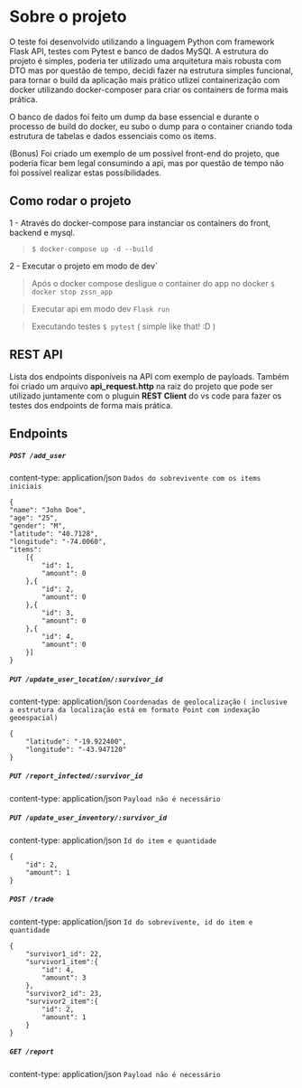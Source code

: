 # Sobre o projeto

O teste foi desenvolvido utilizando a linguagem Python com framework Flask API, testes com Pytest e banco de dados MySQl. 
A estrutura do projeto é simples, poderia ter utilizado uma arquitetura mais robusta com DTO mas por questão de tempo, decidi fazer na estrutura simples funcional, para tornar o build da aplicação mais prático utlizei containerização com docker utilizando docker-composer para criar os containers de forma mais prática. 

O banco de dados foi feito um dump da base essencial e durante o processo de build do docker, eu subo o dump para o container criando toda estrutura de tabelas e dados essenciais como os items.

(Bonus)
Foi criado um exemplo de um possível front-end do projeto, que poderia ficar bem legal consumindo a api, mas 
por questão de tempo não foi possível realizar estas possíbilidades.

## Como rodar o projeto
1 - Através do docker-compose para instanciar os containers do front, backend e mysql. 
> `$ docker-compose up -d --build` 

2 - Executar o projeto em modo de dev`
> Após o docker compose desligue o container do app no docker
> `$ docker stop zssn_app` 

> Executar api em modo dev
`Flask run` 

> Executando testes
`$ pytest`  ( simple like that! :D )

## REST API
Lista dos endpoints disponíveis na API com exemplo de payloads. 
Também foi criado um arquivo **api_request.http** na raiz do projeto que pode ser utilizado juntamente com o 
pluguin **REST Client** do vs code para fazer os testes dos endpoints de forma mais prática.


## Endpoints

##### `POST /add_user`
content-type: application/json
`Dados do sobrevivente com os items iniciais`

    {
    "name": "John Doe",
    "age": "25",
    "gender": "M",
    "latitude": "40.7128",
    "longitude": "-74.0060",
    "items": 
        [{
            "id": 1,
            "amount": 0
        },{
            "id": 2,
            "amount": 0
        },{
            "id": 3,
            "amount": 0
        },{
            "id": 4,
            "amount": 0
        }]
    }

##### `PUT /update_user_location/:survivor_id`
content-type: application/json
`Coordenadas de geolocalização`
`( inclusive a estrutura da localização está em formato Point com indexação geoespacial)`

    {
        "latitude": "-19.922400",
        "longitude": "-43.947120"
    }

##### `PUT /report_infected/:survivor_id`
content-type: application/json
`Payload não é necessário`

##### `PUT /update_user_inventory/:survivor_id`
content-type: application/json
`Id do item e quantidade`
    
    {
        "id": 2,
        "amount": 1
    }

##### `POST /trade`
content-type: application/json
`Id do sobrevivente, id do item e quantidade`
    
    {
        "survivor1_id": 22,
        "survivor1_item":{
            "id": 4,
            "amount": 3
        },
        "survivor2_id": 23,
        "survivor2_item":{
            "id": 2,
            "amount": 1
        }
    }   
    
##### `GET /report`
content-type: application/json
`Payload não é necessário`
